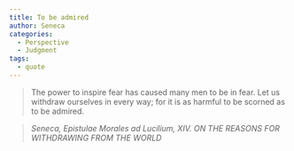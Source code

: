 ```yaml
---
title: To be admired
author: Seneca
categories:
  - Perspective
  - Judgment
tags:
  - quote
---
```


> The power to inspire fear has caused many men to be in fear. Let us withdraw ourselves in every way; for it is as harmful to be scorned as to be admired.

> <cite>Seneca, Epistulae Morales ad Lucilium, XIV. ON THE REASONS FOR WITHDRAWING FROM THE WORLD</cite>

